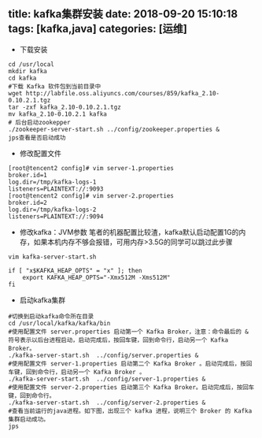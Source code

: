 title: kafka集群安装
date: 2018-09-20 15:10:18
tags: [kafka,java]
categories: [运维]
---

- 下载安装

```
cd /usr/local
mkdir kafka
cd kafka
#下载 Kafka 软件包到当前目录中
wget http://labfile.oss.aliyuncs.com/courses/859/kafka_2.10-0.10.2.1.tgz  
tar -zxf kafka_2.10-0.10.2.1.tgz
mv kafka_2.10-0.10.2.1 kafka
# 后台启动zookepper
./zookeeper-server-start.sh ../config/zookeeper.properties &
jps查看是否启动成功
```

<!--more-->

- 修改配置文件

```
[root@tencent2 config]# vim server-1.properties 
broker.id=1
log.dir=/tmp/kafka-logs-1
listeners=PLAINTEXT://:9093
[root@tencent2 config]# vim server-2.properties
broker.id=2
log.dir=/tmp/kafka-logs-2
listeners=PLAINTEXT://:9094
```

- 修改kafka：JVM参数
笔者的机器配置比较渣，kafka默认启动配置1G的内存，如果本机内存不够会报错，可用内存>3.5G的同学可以跳过此步骤

```
vim kafka-server-start.sh 

if [ "x$KAFKA_HEAP_OPTS" = "x" ]; then
    export KAFKA_HEAP_OPTS="-Xmx512M -Xms512M"
fi
```

- 启动kafka集群

```
#切换到启动kafka命令所在目录
cd /usr/local/kafka/kafka/bin
#使用配置文件 server.properties 启动第一个 Kafka Broker，注意：命令最后的 & 符号表示以后台进程启动，启动完成后，按回车键，回到命令行，启动另一个 Kafka Broker。
./kafka-server-start.sh  ../config/server.properties & 
#使用配置文件 server-1.properties 启动第二个 Kafka Broker 。启动完成后，按回车键，回到命令行，启动另一个 Kafka Broker 。
./kafka-server-start.sh  ../config/server-1.properties & 
#使用配置文件 server-2.properties 启动第三个 Kafka Broker。启动完成后，按回车键，回到命令行。
./kafka-server-start.sh  ../config/server-2.properties &
#查看当前运行的java进程。如下图，出现三个 kafka 进程，说明三个 Broker 的 Kafka 集群启动成功。
jps
```
